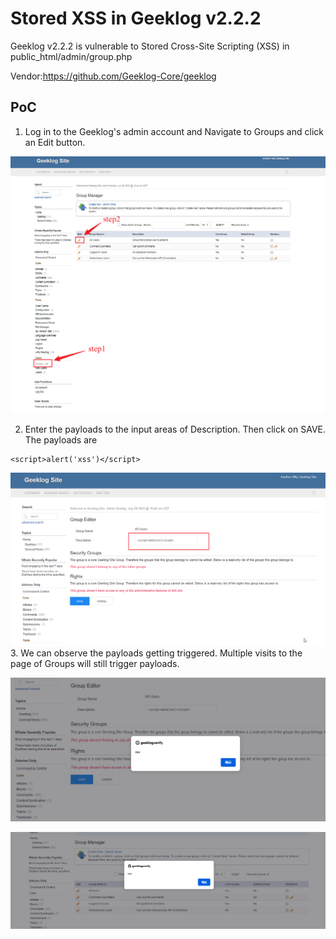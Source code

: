 # Stored XSS in Geeklog v2.2.2
Geeklog v2.2.2 is vulnerable to Stored Cross-Site Scripting (XSS) in public_html/admin/group.php

Vendor:https://github.com/Geeklog-Core/geeklog

## PoC
1. Log in to the Geeklog's admin account and Navigate to Groups and click an Edit button.

![Geeklog_groups](https://github.com/CrownZTX/vulnerabilities/blob/main/geeklog/images/groups.png)

2. Enter the payloads to the input areas of Description. Then click on SAVE. The payloads are
~~~
<script>alert('xss')</script>
~~~

![groups_inject](https://github.com/CrownZTX/vulnerabilities/blob/main/geeklog/images/groups_inject.png)
3. We can observe the payloads getting triggered. Multiple visits to the page of Groups will still trigger payloads.

![groups_reflect](https://github.com/CrownZTX/vulnerabilities/blob/main/geeklog/images/groups_reflect.png)

![groups_reflect1](https://github.com/CrownZTX/vulnerabilities/blob/main/geeklog/images/groups_reflect1.png)
